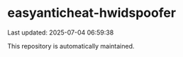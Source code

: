 # easyanticheat-hwidspoofer

Last updated: 2025-07-04 06:59:38

This repository is automatically maintained.
